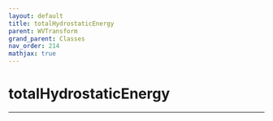 ```yaml
---
layout: default
title: totalHydrostaticEnergy
parent: WVTransform
grand_parent: Classes
nav_order: 214
mathjax: true
---
```


#  totalHydrostaticEnergy




---

